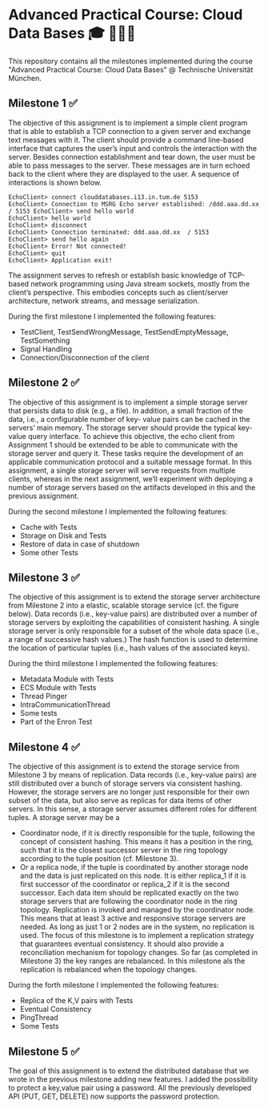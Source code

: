 # Advanced Practical Course: Cloud Data Bases 🎓 👨🏻‍💻

This repository contains all the milestones implemented during the course "Advanced Practical Course: Cloud Data Bases" @ Technische Universität München.

## Milestone 1 ✅

The objective of this assignment is to implement a simple client program that is able to establish a TCP connection to a given server and exchange text messages with it. The client should provide a command line-based interface that captures the user’s input and controls the interaction with the server. Besides connection establishment and tear down, the user must be able to pass messages to the server. These messages are in turn echoed back to the client where they are displayed to the user. A sequence of interactions is shown below.

```
EchoClient> connect clouddatabases.i13.in.tum.de 5153
EchoClient> Connection to MSRG Echo server established: /ddd.aaa.dd.xx / 5153 EchoClient> send hello world
EchoClient> hello world
EchoClient> disconnect
EchoClient> Connection terminated: ddd.aaa.dd.xx  / 5153
EchoClient> send hello again
EchoClient> Error! Not connected!
EchoClient> quit
EchoClient> Application exit!
```

The assignment serves to refresh or establish basic knowledge of TCP-based network programming using Java stream sockets, mostly from the client’s perspective. This embodies concepts such as client/server architecture, network streams, and message serialization.

During the first milestone I implemented the following features:

- TestClient, TestSendWrongMessage, TestSendEmptyMessage, TestSomething
- Signal Handling
- Connection/Disconnection of the client

## Milestone 2 ✅

The objective of this assignment is to implement a simple storage server that persists data to disk (e.g., a file). In addition, a small fraction of the data, i.e., a configurable number of key- value pairs can be cached in the servers’ main memory. The storage server should provide the typical key-value query interface. To achieve this objective, the echo client from Assignment 1 should be extended to be able to communicate with the storage server and query it. These tasks require the development of an applicable communication protocol and a suitable message format.
In this assignment, a single storage server will serve requests from multiple clients, whereas in the next assignment, we’ll experiment with deploying a number of storage servers based on the artifacts developed in this and the previous assignment.

During the second milestone I implemented the following features:

- Cache with Tests
- Storage on Disk and Tests
- Restore of data in case of shutdown
- Some other Tests

## Milestone 3 ✅

The objective of this assignment is to extend the storage server architecture from Milestone 2 into a elastic, scalable storage service (cf. the figure below). Data records (i.e., key-value pairs) are distributed over a number of storage servers by exploiting the capabilities of consistent hashing. A single storage server is only responsible for a subset of the whole data space (i.e., a range of successive hash values.) The hash function is used to determine the location of particular tuples (i.e., hash values of the associated keys).

During the third milestone I implemented the following features:

- Metadata Module with Tests
- ECS Module with Tests
- Thread Pinger
- IntraCommunicationThread
- Some tests
- Part of the Enron Test

## Milestone 4 ✅

The objective of this assignment is to extend the storage service from Milestone 3 by means of replication. Data records (i.e., key-value pairs) are still distributed over a bunch of storage servers via consistent hashing. However, the storage servers are no longer just responsible for their own subset of the data, but also serve as replicas for data items of other servers. In this sense, a storage server assumes different roles for different tuples. A storage server may be a
- Coordinator node, if it is directly responsible for the tuple, following the concept of consistent hashing. This means it has a position in the ring, such that it is the closest successor server in the ring topology according to the tuple position (cf. Milestone 3).
- Or a replica node, if the tuple is coordinated by another storage node and the data is just replicated on this node. It is either replica_1 if it is first successor of the coordinator or replica_2 if it is the second successor.
Each data item should be replicated exactly on the two storage servers that are following the coordinator node in the ring topology. Replication is invoked and managed by the coordinator node. This means that at least 3 active and responsive storage servers are needed. As long as just 1 or 2 nodes are in the system, no replication is used.
The focus of this milestone is to implement a replication strategy that guarantees eventual consistency. It should also provide a reconciliation mechanism for topology changes. So far (as completed in Milestone 3) the key ranges are rebalanced. In this milestone als the replication is rebalanced when the topology changes.

During the forth milestone I implemented the following features:

- Replica of the K,V pairs with Tests
- Eventual Consistency
- PingThread
- Some Tests

## Milestone 5 ✅

The goal of this assignment is to extend the distributed database that we wrote in the previous milestone adding new features. I added the possibility to protect a key,value pair using a password. All the previously developed API (PUT, GET, DELETE) now supports the password protection.
